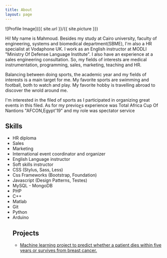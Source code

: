 ```yaml
---
title: About
layout: page
---
```


![Profile Image]({{ site.url }}/{{ site.picture }})

<p>Hi! My name is Mahmoud. Besides my study at Cairo university, faculty of engineering, systems and biomedical department(SBME), I'm also a HR specialist at Vodaphone UK. I work as an English instructor at MODLI "Ministry Of Defense Language Institute". I also have an experience at a sales engineering consultation. So, my fields of interests are medical instrumentation, programming, sales, marketing, teaching and HR.</p>

<p>Balancing between doing sports, the academic year and my fields of interests is a main target for me. My favorite sports are swimming and football, both to watch and play. My favorite hobby is travelling abroad to discover the wrold around me.</p>

<p>I'm interested in the filed of sports as I participated in organizing great events in this filed. As for my previoعs experience was Total Africa Cup Of Nantions "AFCON,Egypt'19" and my role was spectator service</p>

<h2>Skills</h2>

<ul class="skill-list">
	<li>HR diploma</li>
	<li>Sales</li>
	<li>Marketing</li>
	<li>International event coordinator and organizer</li>
        <li>English Language instructor</li>
        <li>Soft skills instructor</li>
        <li>CSS (Stylus, Sass, Less)</li>
        <li>Css Frameworks (Bootstrap, Foundation)</li>
	<li>Javascript (Design Patterns, Testes)</li>
        <li>MySQL - MongoDB</li>
        <li>PHP</li>
	<li>C++</li>
	<li>Matlab</li>
	<li>Git</li>
	<li>Python</li>
	<li>Arduino</li>

<h2>Projects</h2>

<ul>
	<li><a href="https://github.com/sbme-tutorials/sbe304-fall19-project-shymaa_is_here">Machine learning project to predict whether a patient dies within five years or survives from breast cancer.</a></li>
</ul>